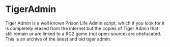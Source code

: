 # TigerAdmin

Tiger Admin is a well known Prison Life Admin script, which if you look for it is completely erased from the internet but the copies of Tiger Admin that still remain or are linked to a RC2 game (not open-source) are obsfucated.
This is an archive of the latest and old tiger admin.

